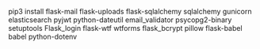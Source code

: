 pip3 install flask-mail flask-uploads flask-sqlalchemy sqlalchemy gunicorn elasticsearch pyjwt python-dateutil email_validator psycopg2-binary setuptools Flask_login flask-wtf wtforms flask_bcrypt pillow flask-babel babel python-dotenv
